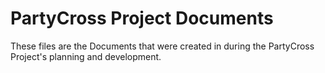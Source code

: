 # PartyCross Project Documents
These files are the Documents that were created in during the PartyCross Project's planning and development.
